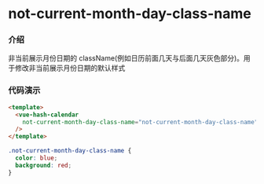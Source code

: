 # not-current-month-day-class-name

### 介绍

非当前展示月份日期的 className(例如日历前面几天与后面几天灰色部分)。用于修改非当前展示月份日期的默认样式

### 代码演示

```html
<template>
  <vue-hash-calendar
    not-current-month-day-class-name="not-current-month-day-class-name"
  />
</template>
```

```css
.not-current-month-day-class-name {
  color: blue;
  background: red;
}
```
